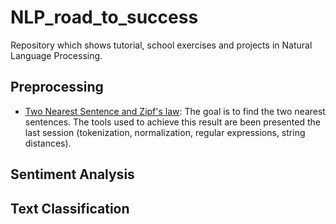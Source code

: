 # NLP_road_to_success
 Repository which shows tutorial, school exercises and projects in Natural Language Processing.

## Preprocessing

- [Two Nearest Sentence and Zipf's law](https://github.com/valentintsl/NLP_road_to_success/blob/master/notebooks/Nearest_sentences.ipynb): The goal is to find the two nearest sentences. The tools used to achieve this result are been presented the last session (tokenization, normalization, regular expressions, string distances).

## Sentiment Analysis


## Text Classification
